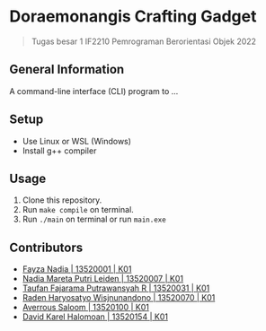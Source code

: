 # Doraemonangis Crafting Gadget
> Tugas besar 1 IF2210 Pemrograman Berorientasi Objek 2022

## General Information
A command-line interface (CLI) program to ...

## Setup
- Use Linux or WSL (Windows)
- Install g++ compiler

## Usage
1. Clone this repository.
2. Run `make compile` on terminal.
3. Run `./main` on terminal or run `main.exe`

## Contributors
- [Fayza Nadia | 13520001 | K01](https://github.com/fayzanadia)
- [Nadia Mareta Putri Leiden | 13520007 | K01](https://github.com/KorbanFidas2A)
- [Taufan Fajarama Putrawansyah R | 13520031 | K01](https://github.com/roastland)
- [Raden Haryosatyo Wisjnunandono | 13520070 | K01](https://github.com/nandono206)
- [Averrous Saloom | 13520100 | K01](https://github.com/averrous-s)
- [David Karel Halomoan | 13520154 | K01](https://github.com/davidkarelhp)

